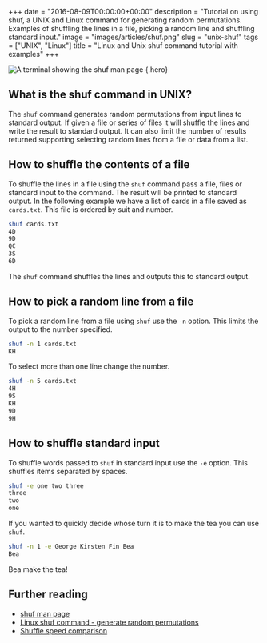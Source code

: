 +++
date = "2016-08-09T00:00:00+00:00"
description = "Tutorial on using shuf, a UNIX and Linux command for generating random permutations. Examples of shuffling the lines in a file, picking a random line and shuffling standard input."
image = "images/articles/shuf.png"
slug = "unix-shuf"
tags = ["UNIX", "Linux"]
title = "Linux and Unix shuf command tutorial with examples"
+++

<!-- prettier-ignore -->
![A terminal showing the shuf man page][1]
{.hero}

## What is the shuf command in UNIX?

The `shuf` command generates random permutations from input lines to standard
output. If given a file or series of files it will shuffle the lines and write
the result to standard output. It can also limit the number of results returned
supporting selecting random lines from a file or data from a list.

## How to shuffle the contents of a file

To shuffle the lines in a file using the `shuf` command pass a file, files or
standard input to the command. The result will be printed to standard output. In
the following example we have a list of cards in a file saved as `cards.txt`.
This file is ordered by suit and number.

```sh
shuf cards.txt
4D
9D
QC
3S
6D
```

The `shuf` command shuffles the lines and outputs this to standard output.

## How to pick a random line from a file

To pick a random line from a file using `shuf` use the `-n` option. This limits
the output to the number specified.

```sh
shuf -n 1 cards.txt
KH
```

To select more than one line change the number.

```sh
shuf -n 5 cards.txt
4H
9S
KH
9D
9H
```

## How to shuffle standard input

To shuffle words passed to `shuf` in standard input use the `-e` option. This
shuffles items separated by spaces.

```sh
shuf -e one two three
three
two
one
```

If you wanted to quickly decide whose turn it is to make the tea you can use
`shuf`.

```sh
shuf -n 1 -e George Kirsten Fin Bea
Bea
```

Bea make the tea!

## Further reading

- [shuf man page][2]
- [Linux shuf command - generate random permutations][3]
- [Shuffle speed comparison][4]

[1]: /images/articles/shuf.png "Linux and Unix shuf command"
[2]: http://linux.die.net/man/1/shuf
[3]: http://www.unixcl.com/2009/10/linux-shuf-command-generate-random.html
[4]:
  https://stackoverflow.com/questions/2153882/how-can-i-shuffle-the-lines-of-a-text-file-on-the-unix-command-line-or-in-a-shel#answer-30133294
